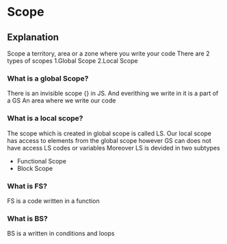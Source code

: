 # Scope
## Explanation

Scope a territory, area or a zone where you write your code
There are 2 types of scopes
1.Global Scope
2.Local Scope

### What is a **global Scope**?
There is an invisible scope {} in JS. And everithing we write in it is a part of a GS An area where we write our code

### What is a **local scope**?
The scope which is created in global scope is called LS. Our local scope has access to elements from the global scope however GS can does not have access LS codes or variables
Moreover LS is devided in two subtypes
+ Functional Scope
+ Block Scope

### What is **FS**?
FS is a code written in a function
### What is **BS**?
BS is a written in conditions and loops

